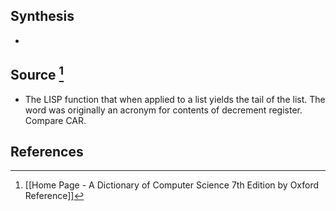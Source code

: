 ## Synthesis
- 
## Source [^1]
- The LISP function that when applied to a list yields the tail of the list. The word was originally an acronym for contents of decrement register. Compare CAR.
## References

[^1]: [[Home Page - A Dictionary of Computer Science 7th Edition by Oxford Reference]]